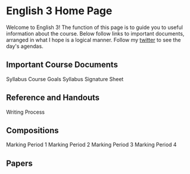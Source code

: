 # English 3 Home Page

Welcome to English 3!
The function of this page is to guide you to useful information about the course.
Below follow links to important documents, arranged in what I hope is a logical manner.
Follow my [twitter](https://twitter.com/richard.cuminale) to see the day's agendas.

## Important Course Documents

Syllabus
Course Goals
Syllabus Signature Sheet

## Reference and Handouts

Writing Process

## Compositions

Marking Period 1
Marking Period 2
Marking Period 3
Marking Period 4

## Papers
